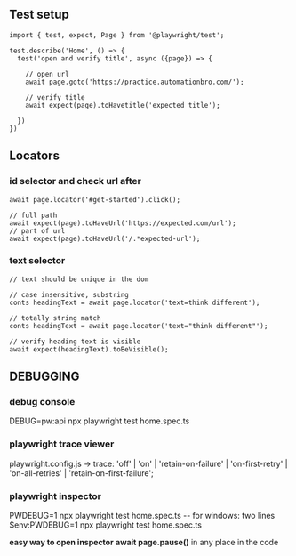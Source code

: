 ## Test setup

``` 
import { test, expect, Page } from '@playwright/test';

test.describe('Home', () => {
  test('open and verify title', async ({page}) => {

    // open url
    await page.goto('https://practice.automationbro.com/');

    // verify title
    await expect(page).toHavetitle('expected title');

  })
})
```

## Locators

### id selector and check url after
```
await page.locator('#get-started').click();

// full path
await expect(page).toHaveUrl('https://expected.com/url');
// part of url
await expect(page).toHaveUrl('/.*expected-url');
```
### text selector
```
// text should be unique in the dom

// case insensitive, substring
conts headingText = await page.locator('text=think different');

// totally string match
conts headingText = await page.locator('text="think different"');

// verify heading text is visible
await expect(headingText).toBeVisible();
```
## DEBUGGING

### debug console
DEBUG=pw:api npx playwright test home.spec.ts    

### playwright trace viewer
playwright.config.js -> trace: 'off' | 'on' | 'retain-on-failure' | 'on-first-retry' | 'on-all-retries' | 'retain-on-first-failure';

### playwright inspector
PWDEBUG=1 npx playwright test home.spec.ts 
-- for windows: two lines
$env:PWDEBUG=1 
npx playwright test home.spec.ts 

**easy way to open inspector**
**await page.pause()** in any place in the code